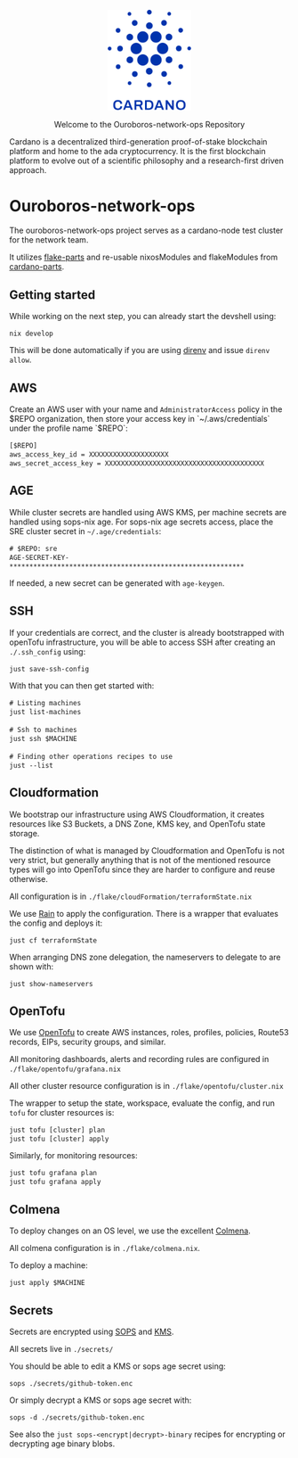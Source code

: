 <p align="center">
  <img width='150px' src="docs/theme/cardano-logo.png" alt='Cardano Logo' />
</p>

<p align="center">
  Welcome to the Ouroboros-network-ops Repository
  <br />
</p>

Cardano is a decentralized third-generation proof-of-stake blockchain platform
and home to the ada cryptocurrency. It is the first blockchain platform to
evolve out of a scientific philosophy and a research-first driven approach.

# Ouroboros-network-ops

The ouroboros-network-ops project serves as a cardano-node test cluster for the
network team.

It utilizes [flake-parts](https://flake.parts/) and re-usable nixosModules and
flakeModules from
[cardano-parts](https://github.com/input-output-hk/cardano-parts).

## Getting started

While working on the next step, you can already start the devshell using:

    nix develop

This will be done automatically if you are using [direnv](https://direnv.net/)
and issue `direnv allow`.

## AWS

Create an AWS user with your name and `AdministratorAccess` policy in the
$REPO organization, then store your access key in
`~/.aws/credentials` under the profile name `$REPO`:

    [$REPO]
    aws_access_key_id = XXXXXXXXXXXXXXXXXXXX
    aws_secret_access_key = XXXXXXXXXXXXXXXXXXXXXXXXXXXXXXXXXXXXXXXX

## AGE

While cluster secrets are handled using AWS KMS, per machine secrets are
handled using sops-nix age.  For sops-nix age secrets access, place the
SRE cluster secret in `~/.age/credentials`:

    # $REPO: sre
    AGE-SECRET-KEY-***********************************************************

If needed, a new secret can be generated with `age-keygen`.

## SSH

If your credentials are correct, and the cluster is already bootstrapped with
openTofu infrastructure, you will be able to access SSH after creating an
`./.ssh_config` using:

    just save-ssh-config

With that you can then get started with:

    # Listing machines
    just list-machines

    # Ssh to machines
    just ssh $MACHINE

    # Finding other operations recipes to use
    just --list

## Cloudformation

We bootstrap our infrastructure using AWS Cloudformation, it creates resources
like S3 Buckets, a DNS Zone, KMS key, and OpenTofu state storage.

The distinction of what is managed by Cloudformation and OpenTofu is not very
strict, but generally anything that is not of the mentioned resource types will
go into OpenTofu since they are harder to configure and reuse otherwise.

All configuration is in `./flake/cloudFormation/terraformState.nix`

We use [Rain](https://github.com/aws-cloudformation/rain) to apply the
configuration. There is a wrapper that evaluates the config and deploys it:

    just cf terraformState

When arranging DNS zone delegation, the nameservers to delegate to are shown with:

    just show-nameservers

## OpenTofu

We use [OpenTofu](https://opentofu.org/) to create AWS instances, roles,
profiles, policies, Route53 records, EIPs, security groups, and similar.

All monitoring dashboards, alerts and recording rules are configured in `./flake/opentofu/grafana.nix`

All other cluster resource configuration is in `./flake/opentofu/cluster.nix`

The wrapper to setup the state, workspace, evaluate the config, and run `tofu`
for cluster resources is:

    just tofu [cluster] plan
    just tofu [cluster] apply

Similarly, for monitoring resources:

    just tofu grafana plan
    just tofu grafana apply

## Colmena

To deploy changes on an OS level, we use the excellent
[Colmena](https://github.com/zhaofengli/colmena).

All colmena configuration is in `./flake/colmena.nix`.

To deploy a machine:

    just apply $MACHINE

## Secrets

Secrets are encrypted using [SOPS](https://github.com/getsops/sops) and [KMS](https://aws.amazon.com/kms/).

All secrets live in `./secrets/`

You should be able to edit a KMS or sops age secret using:

    sops ./secrets/github-token.enc

Or simply decrypt a KMS or sops age secret with:

    sops -d ./secrets/github-token.enc

See also the `just sops-<encrypt|decrypt>-binary` recipes for encrypting or decrypting age binary blobs.
